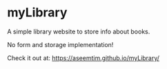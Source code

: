 # myLibrary
A simple library website to store info about books.

No form and storage implementation!

Check it out at:  https://aseemtim.github.io/myLibrary/
